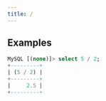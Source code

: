 ```yaml
---
title: /
---
```


## Examples

```sql
MySQL [(none)]> select 5 / 2;
+---------+
| (5 / 2) |
+---------+
|     2.5 |
+---------+
```